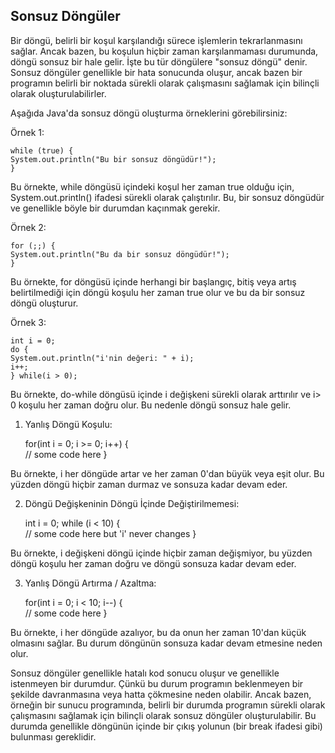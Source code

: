 Sonsuz Döngüler
-
Bir döngü, belirli bir koşul karşılandığı sürece işlemlerin tekrarlanmasını sağlar. Ancak bazen, bu koşulun hiçbir zaman karşılanmaması durumunda, döngü sonsuz bir hale gelir. İşte bu tür döngülere "sonsuz döngü" denir. Sonsuz döngüler genellikle bir hata sonucunda oluşur, ancak bazen bir programın belirli bir noktada sürekli olarak çalışmasını sağlamak için bilinçli olarak oluşturulabilirler.

Aşağıda Java'da sonsuz döngü oluşturma örneklerini görebilirsiniz:

Örnek 1:

    while (true) {    
    System.out.println("Bu bir sonsuz döngüdür!");
    }

Bu örnekte, while döngüsü içindeki koşul her zaman true olduğu için, System.out.println() ifadesi sürekli olarak çalıştırılır. Bu, bir sonsuz döngüdür ve genellikle böyle bir durumdan kaçınmak gerekir.

Örnek 2:


    for (;;) {    
    System.out.println("Bu da bir sonsuz döngüdür!");
    }

Bu örnekte, for döngüsü içinde herhangi bir başlangıç, bitiş veya artış belirtilmediği için döngü koşulu her zaman true olur ve bu da bir sonsuz döngü oluşturur.


Örnek 3:

    int i = 0;
    do {    
    System.out.println("i'nin değeri: " + i);    
    i++;
    } while(i > 0);

Bu örnekte, do-while döngüsü içinde i değişkeni sürekli olarak arttırılır ve i> 0 koşulu her zaman doğru olur. Bu nedenle döngü sonsuz hale gelir.

1. Yanlış Döngü Koşulu:


    for(int i = 0; i >= 0; i++) {    
    // some code here
    }

Bu örnekte, i her döngüde artar ve her zaman 0'dan büyük veya eşit olur. Bu yüzden döngü hiçbir zaman durmaz ve sonsuza kadar devam eder.

2. Döngü Değişkeninin Döngü İçinde Değiştirilmemesi:


    int i = 0;
    while (i < 10) {    
    // some code here but 'i' never changes
    }

Bu örnekte, i değişkeni döngü içinde hiçbir zaman değişmiyor, bu yüzden döngü koşulu her zaman doğru ve döngü sonsuza kadar devam eder.


3. Yanlış Döngü Artırma / Azaltma:


    for(int i = 0; i < 10; i--) {    
    // some code here
    }

Bu örnekte, i her döngüde azalıyor, bu da onun her zaman 10'dan küçük olmasını sağlar. Bu durum döngünün sonsuza kadar devam etmesine neden olur.


Sonsuz döngüler genellikle hatalı kod sonucu oluşur ve genellikle istenmeyen bir durumdur. Çünkü  bu durum programın beklenmeyen bir şekilde davranmasına veya hatta çökmesine neden olabilir. Ancak bazen, örneğin bir sunucu programında, belirli bir durumda programın sürekli olarak çalışmasını sağlamak için bilinçli olarak sonsuz döngüler oluşturulabilir. Bu durumda genellikle döngünün içinde bir çıkış yolunun (bir break ifadesi gibi) bulunması gereklidir.